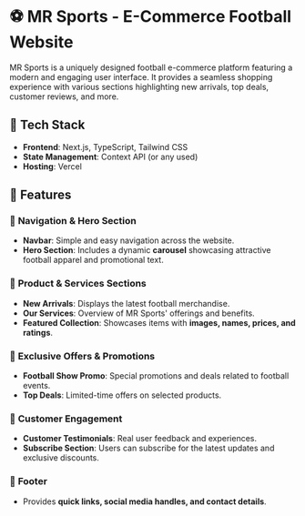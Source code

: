 # ⚽ MR Sports - E-Commerce Football Website  

MR Sports is a uniquely designed football e-commerce platform featuring a modern and engaging user interface. It provides a seamless shopping experience with various sections highlighting new arrivals, top deals, customer reviews, and more.  

## 🚀 Tech Stack  

- **Frontend**: Next.js, TypeScript, Tailwind CSS  
- **State Management**: Context API (or any used)  
- **Hosting**: Vercel  

## 🎨 Features  

### 🔹 **Navigation & Hero Section**  
- **Navbar**: Simple and easy navigation across the website.  
- **Hero Section**: Includes a dynamic **carousel** showcasing attractive football apparel and promotional text.  

### 🔹 **Product & Services Sections**  
- **New Arrivals**: Displays the latest football merchandise.  
- **Our Services**: Overview of MR Sports' offerings and benefits.  
- **Featured Collection**: Showcases items with **images, names, prices, and ratings**.  

### 🔹 **Exclusive Offers & Promotions**  
- **Football Show Promo**: Special promotions and deals related to football events.  
- **Top Deals**: Limited-time offers on selected products.  

### 🔹 **Customer Engagement**  
- **Customer Testimonials**: Real user feedback and experiences.  
- **Subscribe Section**: Users can subscribe for the latest updates and exclusive discounts.  

### 🔹 **Footer**  
- Provides **quick links, social media handles, and contact details**.  
